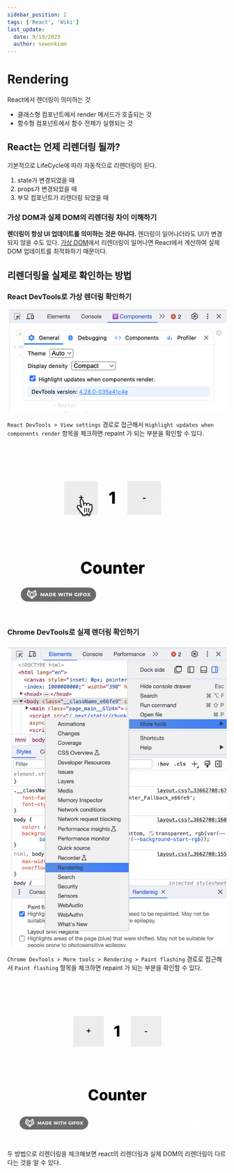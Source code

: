 ```yaml
---
sidebar_position: 2
tags: ['React', 'Wiki']
last_update:
  date: 9/19/2023
  author: sewonkimm
---
```


# Rendering

React에서 렌더링이 의미하는 것
- 클래스형 컴포넌트에서 render 메서드가 호출되는 것
- 함수형 컴포넌트에서 함수 전체가 실행되는 것
  

## React는 언제 리렌더링 될까?

기본적으로 LifeCycle에 따라 자동적으로 리렌더링이 된다.

1. state가 변경되었을 때
2. props가 변경되었을 때
3. 부모 컴포넌트가 리렌더링 되었을 때

### 가상 DOM과 실제 DOM의 리렌더링 차이 이해하기

**렌더링이 항상 UI 업데이트를 의미하는 것은 아니다.** 렌더링이 일어나더라도 UI가 변경되지 않을 수도 있다. [가상 DOM](./virtualDom)에서 리렌더링이 일어나면 React에서 계산하여 실제 DOM 업데이트를 최적화하기 때문이다.
## 리렌더링을 실제로 확인하는 방법

### React DevTools로 가상 렌더링 확인하기

![reactDevTools](./reactDevTools.png)

`React DevTools > View settings` 경로로 접근해서 `Highlight updates when components render` 항목을 체크하면 repaint 가 되는 부분을 확인할 수 있다.

![rerender](./rerender.gif)
### Chrome DevTools로 실제 렌더링 확인하기

![ChromeDevTools](./chromeDevTools.png)

`Chrome DevTools > More tools > Rendering > Paint flashing` 경로로 접근해서 `Paint flashing` 항목을 체크하면 repaint 가 되는 부분을 확인할 수 있다.

![paintFlashing](./paintFlashing.gif)

두 방법으로 리렌더링을 체크해보면 react의 리렌더링과 실제 DOM의 리렌더링이 다르다는 것을 알 수 있다.
